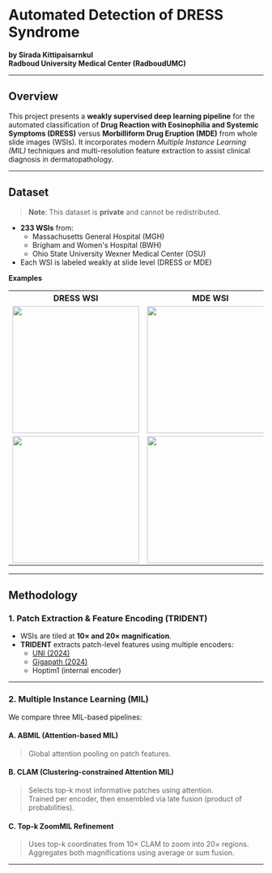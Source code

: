# Automated Detection of DRESS Syndrome  
**by Sirada Kittipaisarnkul**  
**Radboud University Medical Center (RadboudUMC)**  

---

## Overview

This project presents a **weakly supervised deep learning pipeline** for the automated classification of **Drug Reaction with Eosinophilia and Systemic Symptoms (DRESS)** versus **Morbilliform Drug Eruption (MDE)** from whole slide images (WSIs). It incorporates modern *Multiple Instance Learning (MIL)* techniques and multi-resolution feature extraction to assist clinical diagnosis in dermatopathology.

---

## Dataset

> **Note**: This dataset is **private** and cannot be redistributed.

- **233 WSIs** from:
  - Massachusetts General Hospital (MGH)  
  - Brigham and Women's Hospital (BWH)  
  - Ohio State University Wexner Medical Center (OSU)  
- Each WSI is labeled weakly at slide level (DRESS or MDE)

**Examples**  
<table>
<tr>
  <th>DRESS WSI</th>
  <th>MDE WSI</th>
</tr>
<tr>
  <td><img src="https://github.com/user-attachments/assets/94f15547-63e5-457a-a790-6acf167c5f6f" width="250"/></td>
  <td><img src="https://github.com/user-attachments/assets/899deef4-ad88-451f-a0c0-3e9a2c627869" width="250"/></td>
</tr>
<tr>
  <td><img src="https://github.com/user-attachments/assets/a6de7473-dd9c-4c92-a392-0be2fe3d38db" width="250"/></td>
  <td><img src="https://github.com/user-attachments/assets/84f0ccb5-c2e1-4714-a943-922d6d95c072" width="250"/></td>
</tr>
</table>

---

## Methodology

### 1. Patch Extraction & Feature Encoding (TRIDENT)

- WSIs are tiled at **10× and 20× magnification**.
- **TRIDENT** extracts patch-level features using multiple encoders:
  - [UNI (2024)](https://arxiv.org/abs/2402.11833)
  - [Gigapath (2024)](https://arxiv.org/abs/2402.09856)
  - Hoptim1 (internal encoder)

---

### 2. Multiple Instance Learning (MIL)

We compare three MIL-based pipelines:

#### A. **ABMIL (Attention-based MIL)**  
> Global attention pooling on patch features.

#### B. **CLAM (Clustering-constrained Attention MIL)**  
> Selects top-k most informative patches using attention.  
> Trained per encoder, then ensembled via late fusion (product of probabilities).

#### C. **Top-k ZoomMIL Refinement**  
> Uses top-k coordinates from 10× CLAM to zoom into 20× regions.  
> Aggregates both magnifications using average or sum fusion.

---
